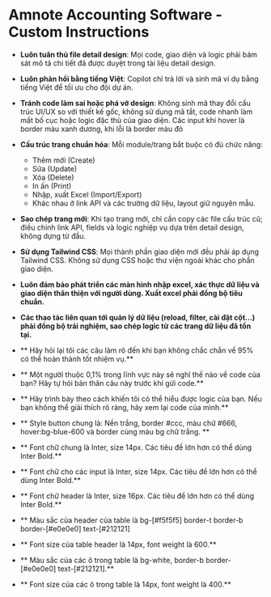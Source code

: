 # Amnote Accounting Software - Custom Instructions

- **Luôn tuân thủ file detail design**: Mọi code, giao diện và logic phải bám sát mô tả chi tiết đã được duyệt trong tài liệu detail design.

- **Luôn phản hồi bằng tiếng Việt**: Copilot chỉ trả lời và sinh mã ví dụ bằng tiếng Việt để tối ưu cho đội dự án.

- **Tránh code làm sai hoặc phá vỡ design**: Không sinh mã thay đổi cấu trúc UI/UX so với thiết kế gốc, không sử dụng mã tắt, code nhanh làm mất bố cục hoặc logic đặc thù của giao diện.
Các input khi hover là border màu xanh dương, khi lỗi là border màu đỏ

- **Cấu trúc trang chuẩn hóa**: Mỗi module/trang bắt buộc có đủ chức năng:
  - Thêm mới (Create)
  - Sửa (Update)
  - Xóa (Delete)
  - In ấn (Print)
  - Nhập, xuất Excel (Import/Export)
  - Khác nhau ở link API và các trường dữ liệu, layout giữ nguyên mẫu.

- **Sao chép trang mới**: Khi tạo trang mới, chỉ cần copy các file cấu trúc cũ; điều chỉnh link API, fields và logic nghiệp vụ dựa trên detail design, không dựng từ đầu.

- **Sử dụng Tailwind CSS**: Mọi thành phần giao diện mới đều phải áp dụng Tailwind CSS. Không sử dụng CSS hoặc thư viện ngoài khác cho phần giao diện.

- **Luôn đảm bảo phát triển các màn hình nhập excel, xác thực dữ liệu và giao diện thân thiện với người dùng. Xuất excel phải đồng bộ tiêu chuẩn.**

- **Các thao tác liên quan tới quản lý dữ liệu (reload, filter, cài đặt cột...) phải đồng bộ trải nghiệm, sao chép logic từ các trang dữ liệu đã tồn tại.**
- ** Hãy hỏi lại tôi các câu làm rõ đến khi bạn không chắc chắn về 95% có thể hoàn thành tốt nhiệm vụ.**
- ** Một người thuộc 0,1% trong lĩnh vực này sẽ nghĩ thế nào về code của bạn? Hãy tự hỏi bản thân câu này trước khi gửi code.**
- ** Hãy trình bày theo cách khiến tôi có thể hiểu được logic của bạn. Nếu bạn không thể giải thích rõ ràng, hãy xem lại code của mình.**
- ** Style button chung là: Nền trắng, border #ccc, màu chữ #666,  hover:bg-blue-600 và border cùng màu bg chữ trắng. **
- ** Font chữ chung là Inter, size 14px. Các tiêu đề lớn hơn có thể dùng Inter Bold.**
- ** Font chữ cho các input là Inter, size 14px. Các tiêu đề lớn hơn có thể dùng Inter Bold.**
- ** Font chữ header là Inter, size 16px. Các tiêu đề lớn hơn có thể dùng Inter Bold.**
- ** Màu sắc của header của table là bg-[#f5f5f5] border-t border-b border-[#e0e0e0] text-[#212121]
- ** Font size của table header là 14px, font weight là 600.**
- ** Màu sắc của các ô trong table là bg-white, border-b border-[#e0e0e0] text-[#212121].**
- ** Font size của các ô trong table là 14px, font weight là 400.**
